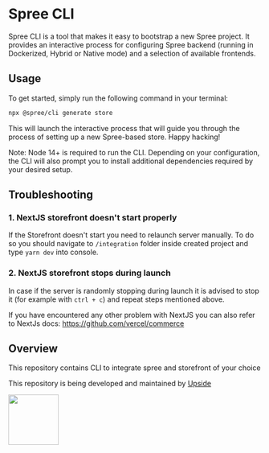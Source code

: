 # Spree CLI

Spree CLI is a tool that makes it easy to bootstrap a new Spree project.
It provides an interactive process for configuring Spree backend (running in Dockerized, Hybrid or Native mode) and a selection of available frontends.

## Usage

To get started, simply run the following command in your terminal:

```bash
npx @spree/cli generate store
```

This will launch the interactive process that will guide you through the process of setting up a new Spree-based store. Happy hacking!

Note: Node 14+ is required to run the CLI. Depending on your configuration, the CLI will also prompt you to install additional dependencies required by your desired setup.


## Troubleshooting

### 1. NextJS storefront doesn't start properly
If the Storefront doesn't start you need to relaunch server manually.
To do so you should navigate to `/integration` folder inside created project and type `yarn dev` into console.

### 2. NextJS storefront stops during launch

In case if the server is randomly stopping during launch it is advised to stop it (for example with `ctrl + c`) and repeat steps mentioned above.


If you have encountered any other problem with NextJS you can also refer to NextJs docs: https://github.com/vercel/commerce


## Overview

This repository contains CLI to integrate spree and storefront of your choice

This repository is being developed and maintained by [Upside](https://upsidelab.io)

<a href="https://upsidelab.io"><img src="https://user-images.githubusercontent.com/6420475/141106487-333774a5-04b2-46a4-8367-7cb11e46906e.png" height="100px" /></a>
